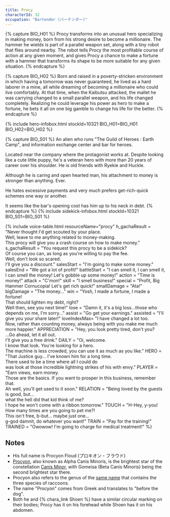 ```yaml
---
title: Procy
characterId: 32
occupation: "Bartender (バーテンダー)"
---
```


{% capture BIO_H01 %}
Procy transforms into an unusual hero specializing in making money, born from his strong desire to become a millionaire. The hammer he wields is part of a parallel weapon set, along with a tiny robot that flies around nearby. The robot  tells Procy the most profitable course of action at any given moment, and gives Procy a chance to make a fortune with a hammer that transforms its shape to be more suitable for any given situation.
{% endcapture %}

{% capture BIO_H02 %}
Born and raised in a poverty-stricken environment in which having a tomorrow was never guaranteed, he lived as a hard laborer in a mine, all while dreaming of becoming a millionaire who could live comfortably. At that time, when the Kaibutsu attacked, the mallet he was carrying changed to a small parallel weapon, and his life changed completely. Realizing he could leverage his power as hero to make a fortune, he bets it all on one big gamble to change his life for the better.
{% endcapture %}

{% include hero-infobox.html stockId=10321 BIO_H01=BIO_H01 BIO_H02=BIO_H02 %}

{% capture BIO_S01 %}
An alien who runs "The Guild of Heroes : Earth Camp", and information exchange center and bar for heroes.

Located near the company where the protagonist works at. Despite looking like a cute little puppy, he's a veteran hero with more than 20 years of career over his shoulder. He is old friends with Ryekie and Huckle.

Although he is caring and open hearted man, his attachment to money is stronger than anything. Ever.

He hates excessive payments and very much prefers get-rich-quick schemes one way or another.

It seems like the bar's opening cost has him up to his neck in debt.
{% endcapture %}
{% include sidekick-infobox.html stockId=10321 BIO_S01=BIO_S01 %}

{% include voice-table.html resourceName="procy"
h_gachaResult = "Never thought I'd get scouted by your place.<br>Well, leave to me anything related to money-making.<br>This procy will give you a crash course on how to make money."
s_gachaResult = "You request this procy to be a sidekick?<br>Of course you can, as long as you're willing to pay the fee.<br>Well, don't look so scared.<br>I'll give you a discount."
salesStart = "I'm going to make some money."
salesEnd = "We got a lot of profit!"
battleStart = "I can smell it, I can smell it, I can smell the money! Let's gobble up some money!"
action = "Time is money!"
attack = "C'mon!"
skill = "I smell business!"
special = "Profit, Big Hammer Cornucopia! Let's get rich quick!"
smallDamage = "Ata!"
bigDamage = "The money..."
win = "Yosh, I made a fortune, I made a fortune!<br>That should lighten my debt, right?<br>Well then, see you next time!"
lose = "Damn it, it's a big loss...those who depends on me, I'm sorry..."
assist = "Go get your earnings."
assisted = "I'll give you your share later!"
loveIndexMax= "I have changed a lot too.<br>Now, rather than counting money, always being with you make me much more happier."
APPRECIATION = "Hey, you look pretty tired, don't you?<br>...Go ahead, let it all out.<br>I'll give you a free drink."
DAILY = "Oi, welcome.<br>I know that look. You're looking for a hero.<br>The machine is less crowded, you can use it as much as you like."
HERO = "That Justice guy... I've known him for a long time.<br>There used to be a time where all I could do<br>was look at those incredible lightning strikes of his with envy."
PLAYER = "Earn views, earn money.<br>Those are the basics. If you want to prosper in this business, remember that.<br>Ah well, you'll get used to it soon."
RELATION = "Being loved by the guests is good, but…<br>what the hell did that kid think of me?<br>I hope he won't come with a ribbon tomorrow."
TOUCH = "H-Hey, y-you! How many times are you going to pet me?!<br>This isn't free, b-but... maybe just one...<br>g-god damnit, do whatever you want!"
TRAIN = "Pay for the training!"
TRAINED = "Owowow! I'm going to charge for medical treatment!"
%}

## Notes

- His full name is Procyon Floud (プロキオン・フラウド)
- [Procyon](https://en.wikipedia.org/wiki/Procyon), also known as Alpha Canis Minoris, is the brightest star of the constellation [Canis Minor](https://en.wikipedia.org/wiki/Canis_Minor), with Gomeisa (Beta Canis Minoris) being the second brightest star there.
- Procyon also refers to the genus of the [same name](https://en.wikipedia.org/wiki/Procyon_(genus)) that contains the three species of raccoons.
- The name "Procyon" comes from Greek and translates to "before the dog".
- Both he and {% chara_link Shoen %} have a similar circular marking on their bodies; Procy has it on his forehead while Shoen has it on his abdomen.
